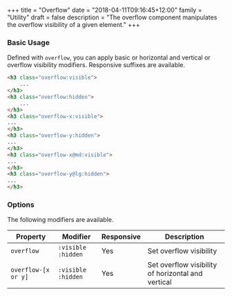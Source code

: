 +++
title = "Overflow"
date = "2018-04-11T09:16:45+12:00"
family = "Utility"
draft = false
description = "The overflow component manipulates the overflow visibility of a given element."
+++

### Basic Usage

Defined with `overflow`, you can apply basic or horizontal and vertical or overflow visibility modifiers. Responsive suffixes are available.

```html
<h3 class="overflow:visible">
	...
</h3>
<h3 class="overflow:hidden">
	...
</h3>
<h3 class="overflow-x:visible">
...
</h3>
<h3 class="overflow-y:hidden">
...
</h3>
<h3 class="overflow-x@md:visible">
...
</h3>
<h3 class="overflow-y@lg:hidden">
...
</h3>
```

### Options

The following modifiers are available.

<table class="table width:100% table:pile table@sm:unpile">
  <thead>
    <tr>
      <th>
        Property
      </th>
      <th>
        Modifier
      </th>
      <th>
        Responsive
      </th>
      <th>
        Description
      </th>
    </tr>
  </thead>
  <tr>
    <td data-label="Properties">
      <code>overflow</code>
    </td>
    <td data-label="Attributes">
      <code>:visible</code> <code>:hidden</code>
    </td>
    <td data-label="Responsive">
      Yes
    </td>
    <td>
      Set overflow visibility
    </td>
  </tr>
	<tr>
    <td data-label="Properties">
      <code>overflow-[x or y]</code>
    </td>
    <td data-label="Attributes">
      <code>:visible</code> <code>:hidden</code>
    </td>
    <td data-label="Responsive">
      Yes
    </td>
    <td>
      Set overflow visibility of horizontal and vertical
    </td>
  </tr>
</table>
